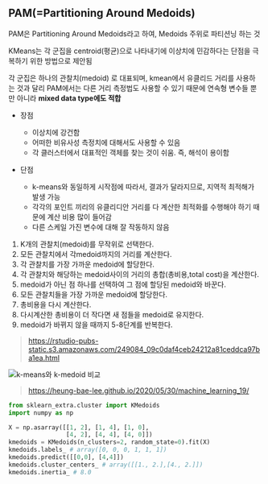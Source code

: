 ## PAM(=Partitioning Around Medoids)

PAM은 Partitioning Around Medoids라고 하여, Medoids 주위로 파티션닝 하는 것

KMeans는 각 군집을 centroid(평균)으로 나타내기에 이상치에 민감하다는 단점을 극복하기 위한 방법으로 제안됨

각 군집은 하나의 관찰치(medoid) 로 대표되며, kmean에서 유클리드 거리를 사용하는 것과 달리 PAM에서는 다른 거리 측정법도 사용할 수 있기 때문에 연속형 변수들 뿐만 아니라 **mixed data type에도 적합**



* 장점
  * 이상치에 강건함
  * 어떠한 비유사성 측정치에 대해서도 사용할 수 있음
  * 각 클러스터에서 대표적인 객체를 찾는 것이 쉬움. 즉, 해석이 용이함

* 단점
  * k-means와 동일하게 시작점에 따라서, 결과가 달라지므로, 지역적 최적해가 발생 가능
  * 각각의 포인트 끼리의 유클리디안 거리를 다 계산한 최적화를 수행해야 하기 때문에 계산 비용 많이 들어감
  * 다른 스케일 가진 변수에 대해 잘 작동하지 않음



1. K개의 관찰치(medoid)를 무작위로 선택한다.
2. 모든 관찰치에서 각medoid까지의 거리를 계산한다.
3. 각 관찰치를 가장 가까운 medoid에 할당한다.
4. 각 관찰치와 해당하는 medoid사이의 거리의 총합(총비용,total cost)을 계산한다.
5. medoid가 아닌 점 하나를 선택하여 그 점에 할당된 medoid와 바꾼다.
6. 모든 관찰치들을 가장 가까운 medoid에 할당한다.
7. 총비용을 다시 계산한다.
8. 다시계산한 총비용이 더 작다면 새 점들을 medoid로 유지한다.
9. medoid가 바뀌지 않을 때까지 5-8단계를 반복한다.

> https://rstudio-pubs-static.s3.amazonaws.com/249084_09c0daf4ceb24212a81ceddca97ba1ea.html



![k-means와 k-medoid 비교](https://heung-bae-lee.github.io/image/k_means_versus_k_medoid.png)

> https://heung-bae-lee.github.io/2020/05/30/machine_learning_19/



```python
from sklearn_extra.cluster import KMedoids
import numpy as np

X = np.asarray([[1, 2], [1, 4], [1, 0],
                [4, 2], [4, 4], [4, 0]])
kmedoids = KMedoids(n_clusters=2, random_state=0).fit(X)
kmedoids.labels_ # array([0, 0, 0, 1, 1, 1])
kmedoids.predict([[0,0], [4,4]])
kmedoids.cluster_centers_ # array([[1., 2.],[4., 2.]])
kmedoids.inertia_ # 8.0
```

